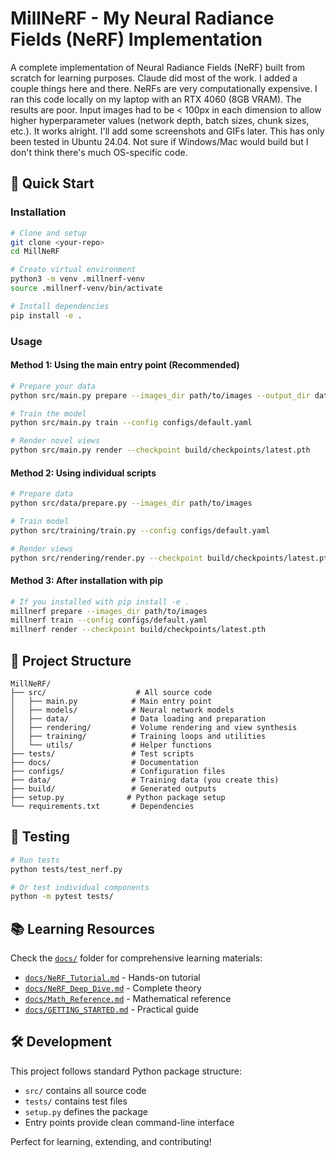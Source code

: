 # MillNeRF - My Neural Radiance Fields (NeRF) Implementation

A complete implementation of Neural Radiance Fields (NeRF) built from scratch for learning purposes. Claude did most of the work. I added a couple things here and there. NeRFs are very computationally expensive. I ran this code locally on my laptop with an RTX 4060 (8GB VRAM). The results are poor. Input images had to be < 100px in each dimension to allow higher hyperparameter values (network depth, batch sizes, chunk sizes, etc.). It works alright. I'll add some screenshots and GIFs later. This has only been tested in Ubuntu 24.04. Not sure if Windows/Mac would build but I don't think there's much OS-specific code. 

## 🚀 Quick Start

### Installation
```bash
# Clone and setup
git clone <your-repo>
cd MillNeRF

# Create virtual environment
python3 -m venv .millnerf-venv
source .millnerf-venv/bin/activate

# Install dependencies
pip install -e .
```

### Usage

#### Method 1: Using the main entry point (Recommended)
```bash
# Prepare your data
python src/main.py prepare --images_dir path/to/images --output_dir data

# Train the model
python src/main.py train --config configs/default.yaml

# Render novel views
python src/main.py render --checkpoint build/checkpoints/latest.pth
```

#### Method 2: Using individual scripts
```bash
# Prepare data
python src/data/prepare.py --images_dir path/to/images

# Train model  
python src/training/train.py --config configs/default.yaml

# Render views
python src/rendering/render.py --checkpoint build/checkpoints/latest.pth
```

#### Method 3: After installation with pip
```bash
# If you installed with pip install -e .
millnerf prepare --images_dir path/to/images
millnerf train --config configs/default.yaml
millnerf render --checkpoint build/checkpoints/latest.pth
```

## 📁 Project Structure

```
MillNeRF/
├── src/                    # All source code
│   ├── main.py            # Main entry point
│   ├── models/            # Neural network models
│   ├── data/              # Data loading and preparation
│   ├── rendering/         # Volume rendering and view synthesis
│   ├── training/          # Training loops and utilities
│   └── utils/             # Helper functions
├── tests/                 # Test scripts
├── docs/                  # Documentation
├── configs/               # Configuration files
├── data/                  # Training data (you create this)
├── build/                 # Generated outputs
├── setup.py              # Python package setup
└── requirements.txt       # Dependencies
```

## 🧪 Testing

```bash
# Run tests
python tests/test_nerf.py

# Or test individual components
python -m pytest tests/
```

## 📚 Learning Resources

Check the [`docs/`](docs/) folder for comprehensive learning materials:
- [`docs/NeRF_Tutorial.md`](docs/NeRF_Tutorial.md) - Hands-on tutorial
- [`docs/NeRF_Deep_Dive.md`](docs/NeRF_Deep_Dive.md) - Complete theory
- [`docs/Math_Reference.md`](docs/Math_Reference.md) - Mathematical reference
- [`docs/GETTING_STARTED.md`](docs/GETTING_STARTED.md) - Practical guide

## 🛠️ Development

This project follows standard Python package structure:
- `src/` contains all source code
- `tests/` contains test files  
- `setup.py` defines the package
- Entry points provide clean command-line interface

Perfect for learning, extending, and contributing!
